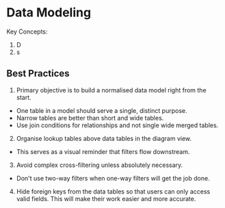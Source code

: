 # Data Modeling

Key Concepts:
1. D
2. s

## Best Practices
1. Primary objective is to build a normalised data model right from the start.
- One table in a model should serve a single, distinct purpose.
- Narrow tables are better than short and wide tables.
- Use join conditions for relationships and not single wide merged tables.
2. Organise lookup tables above data tables in the diagram view.
- This serves as a visual reminder that filters flow downstream.
3. Avoid complex cross-filtering unless absolutely necessary.
- Don't use two-way filters when one-way filters will get the job done.
4. Hide foreign keys from the data tables so that users can only access valid fields. This will make their work easier and more accurate.
